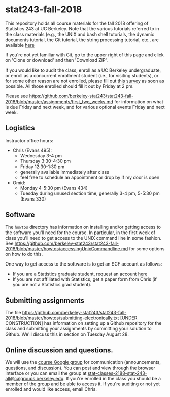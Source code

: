 # stat243-fall-2018
This repository holds all course materials for the fall 2018 offering of Statistics 243 at UC Berkeley. Note that the various tutorials referred to in the class materials (e.g., the UNIX and bash shell tutorials, the dynamic documents tutorial, the Git tutorial, the string processing tutorial, etc., are available [here](http://statistics.berkeley.edu/computing/training/tutorials)

If you're not yet familiar with Git, go to the upper right of this page and click on 'Clone or download' and then 'Download ZIP'.

If you would like to audit the class, enroll as a UC Berkeley undergraduate, or enroll as a concurrent enrollment student (i.e., for visiting students), or for some other reason are not enrolled, please fill out [this survey](https://goo.gl/forms/Bj2jEotkuEaqVpC23) as soon as possible. All those enrolled should fill it out by Friday at 2 pm.

Please see https://github.com/berkeley-stat243/stat243-fall-2018/blob/master/assignments/first_two_weeks.md for information on what is due Friday and next week, and for various optional events Friday and next week.

## Logistics

Instructor office hours:

  - Chris (Evans 495):
     - Wednesday 3-4 pm
     - Thursday 3:30-4:30 pm
     - Friday 12:30-1:30 pm
     - generally available immediately after class
     - feel free to schedule an appointment or drop by if my door is open
   - Omid:
     - Monday 4-5:30 pm (Evans 434)
     - Tuesday during unused section time, generally 3-4 pm, 5-5:30 pm (Evans 330)

## Software

The `howtos` directory has information on installing and/or getting access to the software you'll need for the course. In particular, in the first week of class you'll need to get access to the UNIX command line in some fashion. See https://github.com/berkeley-stat243/stat243-fall-2018/blob/master/howtos/accessingUnixCommandline.md for some options on how to do this. 

One way to get access to the software is to get an SCF account as follows:

  - If you are a Statistics graduate student, request an account [here](http://statistics.berkeley.edu/computing/accounts)
  - If you are not affiliated with Statistics, get a paper form from Chris (if you are not a Statistics grad student).

## Submitting assignments

The file https://github.com/berkeley-stat243/stat243-fall-2018/blob/master/howtos/submitting-electronically.txt [UNDER CONSTRUCTION] has information on setting up a Github repository for the class and submitting your assignments by committing your solution to Github. We'll discuss this in section on Tuesday August 28.

## Online discussion and questions.

We will use the [course Google group](https://groups.google.com/a/calgroups.berkeley.edu/d/forum/stat-classes-2188-stat-243-all) for communication (announcements, questions, and discussion). You can post and view through the browser interface or you can email the group at stat-classes-2188-stat-243-all@calgroups.berkeley.edu. If you're enrolled in the class you should be a member of the group and be able to access it. If you're auditing or not yet enrolled and would like access, email Chris.
